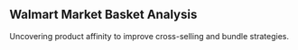 ## Walmart Market Basket Analysis

Uncovering product affinity to improve cross-selling and bundle strategies.
